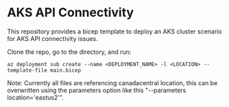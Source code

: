 # AKS API Connectivity

This repository provides a bicep template to deploy an AKS cluster scenario for AKS API connectivity issues.

Clone the repo, go to the directory, and run:

```plain-text
az deployment sub create --name <DEPLOYMENT_NAME> -l <LOCATION> --template-file main.bicep
```

Note: Currently all files are referencing canadacentral location, this can be overwritten using the parameters option like this "--parameters location='eastus2'".
